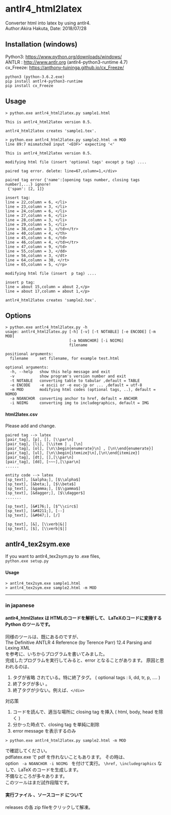 # antlr4_html2latex  
Converter html into latex by using antlr4.  
Author:Akira Hakuta,  Date: 2018/07/28   

## Installation (windows)  
Python3: <https://www.python.org/downloads/windows/>   
ANTLR : <http://www.antlr.org>  (antlr4-python3-runtime 4.7)   
cx_Freeze: <https://anthony-tuininga.github.io/cx_Freeze/>    
```
python3 (python-3.6.2.exe)
pip install antlr4-python3-runtime 
pip install cx_Freeze
```


## Usage
```
> python.exe antlr4_html2latex.py sample1.html

This is antlr4_html2latex version 0.5.

antlr4_html2latex creates 'sample1.tex'.
```
```
> python.exe antlr4_html2latex.py sample2.html -m MOD
line 89:7 mismatched input '<EOF>' expecting '<'

This is antlr4_html2latex version 0.5.

modifying html file (insert 'optional tags' except p tag) ....

paired tag error. delete: line=67,column=1,</div>

paired tag error {'name':[opening tags number, closing tags number],...} ignore!
 {'span': [2, 1]}

insert tag:
line = 22,column = 6, </li>
line = 23,column = 3, </li>
line = 24,column = 6, </li>
line = 27,column = 6, </li>
line = 28,column = 3, </li>
line = 29,column = 5, </li>
line = 38,column = 3, </td></tr>
line = 40,column = 4, </th>
line = 45,column = 6, </td>
line = 46,column = 4, </td></tr>
line = 47,column = 9, </td>
line = 55,column = 3, </dd>
line = 56,column = 3, </dt>
line = 64,column = 30, </rt>
line = 65,column = 5, </rp>

modifying html file (insert  p tag) ....

insert p tag:
line = about 15,column = about 2,</p>
line = about 17,column = about 1,</p>

antlr4_html2latex creates 'sample2.tex'.
```

## Options 

```
> python.exe antlr4_html2latex.py -h
usage: antlr4_html2latex.py [-h] [-v] [-t NOTABLE] [-e ENCODE] [-m MOD]
                            [-a NOANCHOR] [-i NOIMG]
                            filename

positional arguments:
  filename     set filename, for example test.html

optional arguments:
  -h, --help   show this help message and exit
  -v           show program's version number and exit
  -t NOTABLE   converting table to tabular ,default = TABLE
  -e ENCODE    -e ascii or -e euc-jp or ... ,default = utf-8
  -m MOD       modifying html codes (optional tags, ..), default = NOMOD
  -a NOANCHOR  converting anchor to href, default = ANCHOR
  -i NOIMG     converting img to includegraphics, default = IMG
```
#### html2latex.csv  

Please add and change.  

```
paired tag --> latex 
[pair_tag], [p], [], [\\par\n]
[pair_tag], [li], [\\item ] , [\n]
[pair_tag], [ol], [\n\\begin{enumerate}\n] , [\n\\end{enumerate}]
[pair_tag], [ul], [\n\\begin{itemize}\n],[\n\\end{itemize}]
[pair_tag], [dt], [],[\\par\n]
[pair_tag], [dd], [~~~],[\\par\n]
......

entity code --> latex
[sp_text], [&alpha;], [$\\alpha$]
[sp_text], [&beta;], [$\\beta$]
[sp_text], [&gamma;], [$\\gamma$]
[sp_text], [&dagger;], [$\\dagger$]
.......

[sp_text], [&#176;], [$^\\circ$]
[sp_text], [&#8211;], [--]
[sp_text], [&#047;], [/]

[sp_text], [&], [\\verb|&|]
[sp_text], [$], [\\verb|$|]
```


## antlr4_tex2sym.exe

If you want to antlr4_tex2sym.py to .exe files,  
` python.exe setup.py `

#### Usage

```
> antlr4_tex2sym.exe sample1.html
> antlr4_tex2sym.exe sample2.html -m MOD
```



------



### in japanese

#### antlr4_html2latex は HTMLのコードを解析して、  LaTeXのコードに変換する Python のツールです。  
同様のツールは、既にあるのですが、  
The Definitive ANTLR 4 Reference (by Terence Parr)    12.4 Parsing and Lexing  XML  
を参考に、いちからプログラムを書いてみました。  
完成したプログラムを実行してみると、error となることがあります。 
原因と思われるのは、  
1. タグが省略 されている。特に終了タグ。 ( optional tags : li, dd, tr, p, .... ) 
2. 終了タグが多い 。  
3. 終了タグが少ない。例えば、`</div>`  

対応策  
1. コードを読んで、適当な場所に closing tag を挿入   ( html, body, head を除く )    
2. 分かった時点で、closing tag を単純に削除 
3. error message を表示するのみ   
```
> python.exe antlr4_html2latex.py sample2.html -m MOD
```
で確認してください。  
pdflatex.exe で pdf を作れないこともあります。 
その時は、  
option  ` -a NOANCHOR -i NOIMG　`を付けて実行。
`\href, \includegraphics` なしで、LaTeX のコードを生成します。  
不備なところが多々あります。  
このツールはまだ試作段階です。

####  実行ファイル 、ソースコード について   
releases の各 zip fileをクリックして解凍。  
